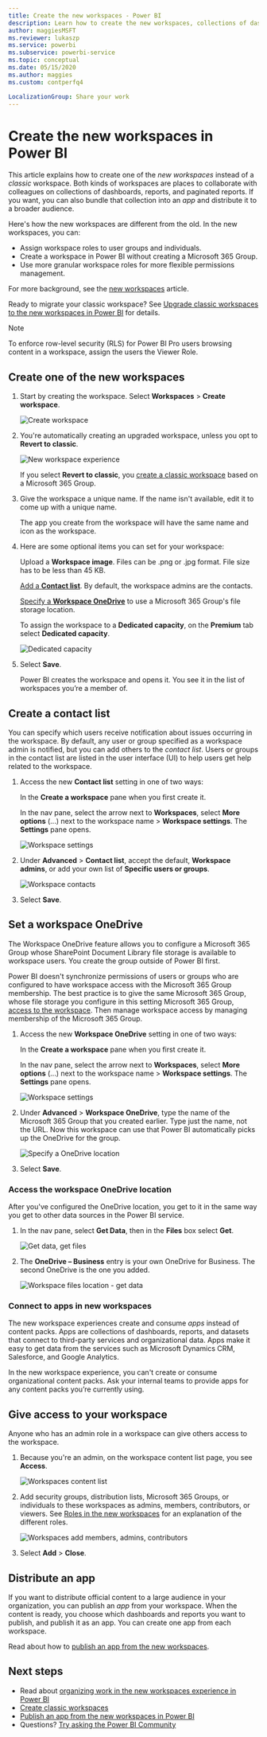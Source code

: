 ```yaml
---
title: Create the new workspaces - Power BI
description: Learn how to create the new workspaces, collections of dashboards, reports, and paginated reports built to deliver key metrics for your organization.
author: maggiesMSFT
ms.reviewer: lukaszp
ms.service: powerbi
ms.subservice: powerbi-service
ms.topic: conceptual
ms.date: 05/15/2020
ms.author: maggies
ms.custom: contperfq4

LocalizationGroup: Share your work
---
```

# Create the new workspaces in Power BI

This article explains how to create one of the *new workspaces* instead of a *classic* workspace. Both kinds of workspaces are places to collaborate with colleagues on collections of dashboards, reports, and paginated reports. If you want, you can also bundle that collection into an *app* and distribute it to a broader audience.

Here's how the new workspaces are different from the old. In the new workspaces, you can:

- Assign workspace roles to user groups and individuals.
- Create a workspace in Power BI without creating a Microsoft 365 Group.
- Use more granular workspace roles for more flexible permissions management.

For more background, see the [new workspaces](service-new-workspaces.md) article.

Ready to migrate your classic workspace? See [Upgrade classic workspaces to the new workspaces in Power BI](service-upgrade-workspaces.md) for details.

> [!NOTE]
> To enforce row-level security (RLS) for Power BI Pro users browsing content in a workspace, assign the users the Viewer Role.

## Create one of the new workspaces

1. Start by creating the workspace. Select **Workspaces** > **Create workspace**.
   
     ![Create workspace](media/service-create-the-new-workspaces/power-bi-workspace-create.png)

2. You're automatically creating an upgraded workspace, unless you opt to **Revert to classic**.
   
     ![New workspace experience](media/service-create-the-new-workspaces/power-bi-new-workspace.png)
     
     If you select **Revert to classic**, you [create a classic workspace](service-create-workspaces.md) based on a Microsoft 365 Group.

2. Give the workspace a unique name. If the name isn't available, edit it to come up with a unique name.
   
     The app you create from the workspace will have the same name and icon as the workspace.
   
1. Here are some optional items you can set for your workspace:

    Upload a **Workspace image**. Files can be .png or .jpg format. File size has to be less than 45 KB.
    
    [Add a **Contact list**](#create-a-contact-list). By default, the workspace admins are the contacts. 
    
    [Specify a **Workspace OneDrive**](#set-a-workspace-onedrive) to use a Microsoft 365 Group's file storage location. 

    To assign the workspace to a **Dedicated capacity**, on the **Premium** tab select **Dedicated capacity**.
     
    ![Dedicated capacity](media/service-create-the-new-workspaces/power-bi-workspace-premium.png)

1. Select **Save**.

    Power BI creates the workspace and opens it. You see it in the list of workspaces you’re a member of. 

## Create a contact list

You can specify which users receive notification about issues occurring in the workspace. By default, any user or group specified as a workspace admin is notified, but you can add others to the *contact list*. Users or groups in the contact list are listed in the user interface (UI) to help users get help related to the workspace.

1. Access the new **Contact list** setting in one of two ways:

    In the **Create a workspace** pane when you first create it.

    In the nav pane, select the arrow next to **Workspaces**, select **More options** (...) next to the workspace name > **Workspace settings**. The **Settings** pane opens.

    ![Workspace settings](media/service-create-the-new-workspaces/power-bi-workspace-new-settings.png)

2. Under **Advanced** > **Contact list**, accept the default, **Workspace admins**, or add your own list of **Specific users or groups**. 

    ![Workspace contacts](media/service-create-the-new-workspaces/power-bi-workspace-contacts.png)

3. Select **Save**.

## Set a workspace OneDrive

The Workspace OneDrive feature allows you to configure a Microsoft 365 Group whose SharePoint Document Library file storage is available to workspace users. You create the group outside of Power BI first. 

Power BI doesn't synchronize permissions of users or groups who are configured to have workspace access with the Microsoft 365 Group membership. The best practice is to give the same Microsoft 365 Group, whose file storage you configure in this setting Microsoft 365 Group, [access to the workspace](#give-access-to-your-workspace). Then manage workspace access by managing membership of the Microsoft 365 Group. 

1. Access the new **Workspace OneDrive** setting in one of two ways:

    In the **Create a workspace** pane when you first create it.

    In the nav pane, select the arrow next to **Workspaces**, select **More options** (...) next to the workspace name > **Workspace settings**. The **Settings** pane opens.

    ![Workspace settings](media/service-create-the-new-workspaces/power-bi-workspace-new-settings.png)

2. Under **Advanced** > **Workspace OneDrive**, type the name of the Microsoft 365 Group that you created earlier. Type just the name, not the URL. Now this workspace can use that Power BI automatically picks up the OneDrive for the group.

    ![Specify a OneDrive location](media/service-create-the-new-workspaces/power-bi-new-workspace-onedrive.png)

3. Select **Save**.

### Access the workspace OneDrive location

After you've configured the OneDrive location, you get to it in the same way you get to other data sources in the Power BI service.

1. In the nav pane, select **Get Data**, then in the **Files** box select **Get**.

    ![Get data, get files](media/service-create-the-new-workspaces/power-bi-get-data-files.png)

1.  The **OneDrive – Business** entry is your own OneDrive for Business. The second OneDrive is the one you added.

    ![Workspace files location - get data](media/service-create-the-new-workspaces/power-bi-new-workspace-get-data-onedrive.png)

### Connect to apps in new workspaces

The new workspace experiences create and consume *apps* instead of content packs. Apps are collections of dashboards, reports, and datasets that connect to third-party services and organizational data. Apps make it easy to get data from the services such as Microsoft Dynamics CRM, Salesforce, and Google Analytics.

In the new workspace experience, you can't create or consume organizational content packs. Ask your internal teams to provide apps for any content packs you’re currently using. 

## Give access to your workspace

Anyone who has an admin role in a workspace can give others access to the workspace.

1. Because you're an admin, on the workspace content list page, you see **Access**.

    ![Workspaces content list](media/service-create-the-new-workspaces/power-bi-workspace-access-icon.png)

1. Add security groups, distribution lists, Microsoft 365 Groups, or individuals to these workspaces as admins, members, contributors, or viewers. See [Roles in the new workspaces](service-new-workspaces.md#roles-in-the-new-workspaces) for an explanation of the different roles.

    ![Workspaces add members, admins, contributors](media/service-create-the-new-workspaces/power-bi-workspace-add-members.png)

9. Select **Add** > **Close**.


## Distribute an app

If you want to distribute official content to a large audience in your organization, you can publish an *app* from your workspace.  When the content is ready, you choose which dashboards and reports you want to publish, and publish it as an app. You can create one app from each workspace.

Read about how to [publish an app from the new workspaces](service-create-distribute-apps.md).

## Next steps
* Read about [organizing work in the new workspaces experience in Power BI](service-new-workspaces.md)
* [Create classic workspaces](service-create-workspaces.md)
* [Publish an app from the new workspaces in Power BI](service-create-distribute-apps.md)
* Questions? [Try asking the Power BI Community](https://community.powerbi.com/)
